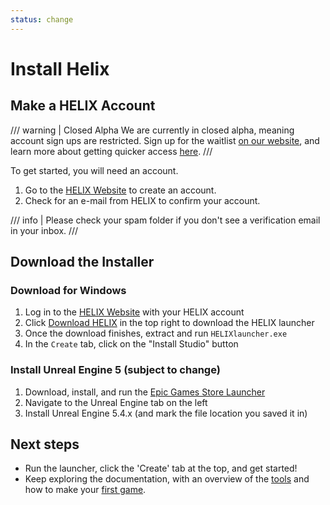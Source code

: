 ```yaml
---
status: change
---
```


# Install Helix

## Make a HELIX Account

/// warning | Closed Alpha
We are currently in closed alpha, meaning account sign ups are restricted. Sign up for the waitlist [on our website](https://helixgame.com/), and learn more about getting quicker access [here](TODO_waitlistDetails_link). 
///

To get started, you will need an account.

1. Go to the [HELIX Website](https://helixgame.com/) to create an account.
2. Check for an e-mail from HELIX to confirm your account.

/// info | Please check your spam folder if you don't see a verification email in your inbox.
///

## Download the Installer

### Download for Windows
1. Log in to the [HELIX Website](https://helixgame.com/) with your HELIX account
2. Click [Download HELIX](TODO_dl_link) in the top right to download the HELIX launcher
3. Once the download finishes, extract and run `HELIXlauncher.exe`
4. In the `Create` tab, click on the "Install Studio" button

### Install Unreal Engine 5 (subject to change)
1. Download, install, and run the [Epic Games Store Launcher](https://store.epicgames.com/en-US/download)
2. Navigate to the Unreal Engine tab on the left
3. Install Unreal Engine 5.4.x (and mark the file location you saved it in)

## Next steps
- Run the launcher, click the 'Create' tab at the top, and get started!
- Keep exploring the documentation, with an overview of the [tools](creatorTools.md) and how to make your [first game](firstGame.md).